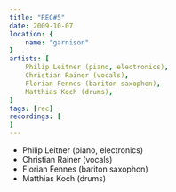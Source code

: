 ```yaml
---
title: "REC#5"
date: 2009-10-07
location: {
    name: "garnison"
}
artists: [
    Philip Leitner (piano, electronics),
    Christian Rainer (vocals),
    Florian Fennes (bariton saxophon),
    Matthias Koch (drums),
]
tags: [rec]
recordings: [
]
---
```

- Philip Leitner (piano, electronics)
- Christian Rainer (vocals)
- Florian Fennes (bariton saxophon)
- Matthias Koch (drums)
